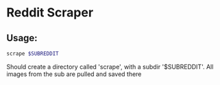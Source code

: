 # Reddit Scraper

## Usage:
```zsh
scrape $SUBREDDIT
```

Should create a directory called 'scrape', with a subdir '$SUBREDDIT'. All images from the sub are pulled and saved there
